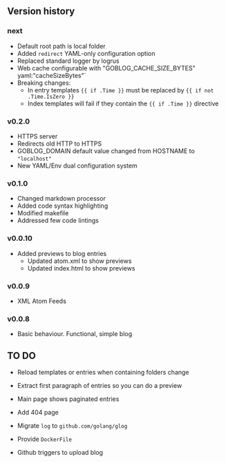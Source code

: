 ## Version history

### next

* Default root path is local folder
* Added `redirect` YAML-only configuration option
* Replaced standard logger by logrus
* Web cache configurable with "GOBLOG_CACHE_SIZE_BYTES" yaml:"cacheSizeBytes"`
* Breaking changes:
  * In entry templates `{{ if .Time }}` must be replaced by `{{ if not .Time.IsZero }}`
  * Index templates will fail if they contain the `{{ if .Time }}` directive

### v0.2.0

* HTTPS server
* Redirects old HTTP to HTTPS
* GOBLOG_DOMAIN default value changed from HOSTNAME to `"localhost"`
* New YAML/Env dual configuration system

### v0.1.0

* Changed markdown processor
* Added code syntax highlighting
* Modified makefile
* Addressed few code lintings

### v0.0.10

* Added previews to blog entries
    - Updated atom.xml to show previews
    - Updated index.html to show previews

### v0.0.9

* XML Atom Feeds

### v0.0.8

* Basic behaviour. Functional, simple blog

## TO DO

* Reload templates or entries when containing folders change

* Extract first paragraph of entries so you can do a preview

* Main page shows paginated entries

* Add 404 page

* Migrate `log` to `github.com/golang/glog`

* Provide `DockerFile`

* Github triggers to upload blog
